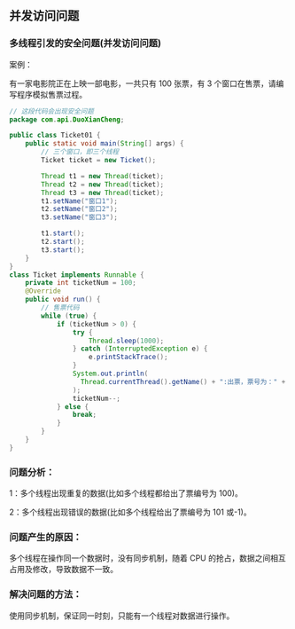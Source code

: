 ## 并发访问问题

### 多线程引发的安全问题(并发访问问题)

案例：

有一家电影院正在上映一部电影，一共只有 100 张票，有 3 个窗口在售票，请编写程序模拟售票过程。

```java
// 这段代码会出现安全问题
package com.api.DuoXianCheng;

public class Ticket01 {
    public static void main(String[] args) {
        // 三个窗口，即三个线程
        Ticket ticket = new Ticket();

        Thread t1 = new Thread(ticket);
        Thread t2 = new Thread(ticket);
        Thread t3 = new Thread(ticket);
        t1.setName("窗口1");
        t2.setName("窗口2");
        t3.setName("窗口3");

        t1.start();
        t2.start();
        t3.start();
    }
}
class Ticket implements Runnable {
    private int ticketNum = 100;
    @Override
    public void run() {
        // 售票代码
        while (true) {
            if (ticketNum > 0) {
                try {
                    Thread.sleep(1000);
                } catch (InterruptedException e) {
                    e.printStackTrace();
                }
                System.out.println(
                  Thread.currentThread().getName() + ":出票，票号为：" + ticketNum
                );
                ticketNum--;
            } else {
                break;
            }
        }
    }
}
```

### 问题分析：

1：多个线程出现重复的数据(比如多个线程都给出了票编号为 100)。

2：多个线程出现错误的数据(比如多个线程给出了票编号为 101 或-1)。

### 问题产生的原因：

多个线程在操作同一个数据时，没有同步机制，随着 CPU 的抢占，数据之间相互占用及修改，导致数据不一致。

### 解决问题的方法：

使用同步机制，保证同一时刻，只能有一个线程对数据进行操作。
